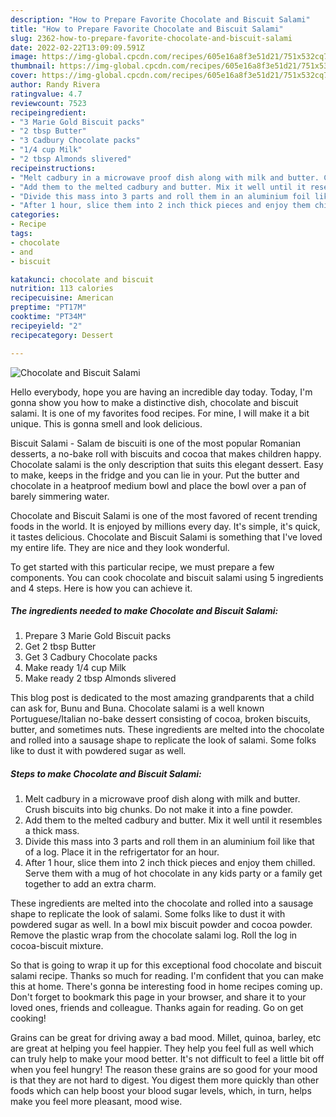 ```yaml
---
description: "How to Prepare Favorite Chocolate and Biscuit Salami"
title: "How to Prepare Favorite Chocolate and Biscuit Salami"
slug: 2362-how-to-prepare-favorite-chocolate-and-biscuit-salami
date: 2022-02-22T13:09:09.591Z
image: https://img-global.cpcdn.com/recipes/605e16a8f3e51d21/751x532cq70/chocolate-and-biscuit-salami-recipe-main-photo.jpg
thumbnail: https://img-global.cpcdn.com/recipes/605e16a8f3e51d21/751x532cq70/chocolate-and-biscuit-salami-recipe-main-photo.jpg
cover: https://img-global.cpcdn.com/recipes/605e16a8f3e51d21/751x532cq70/chocolate-and-biscuit-salami-recipe-main-photo.jpg
author: Randy Rivera
ratingvalue: 4.7
reviewcount: 7523
recipeingredient:
- "3 Marie Gold Biscuit packs"
- "2 tbsp Butter"
- "3 Cadbury Chocolate packs"
- "1/4 cup Milk"
- "2 tbsp Almonds slivered"
recipeinstructions:
- "Melt cadbury in a microwave proof dish along with milk and butter. Crush biscuits into big chunks. Do not make it into a fine powder."
- "Add them to the melted cadbury and butter. Mix it well until it resembles a thick mass."
- "Divide this mass into 3 parts and roll them in an aluminium foil like that of a log. Place it in the refrigertator for an hour."
- "After 1 hour, slice them into 2 inch thick pieces and enjoy them chilled. Serve them with a mug of hot chocolate in any kids party or a family get together to add an extra charm."
categories:
- Recipe
tags:
- chocolate
- and
- biscuit

katakunci: chocolate and biscuit 
nutrition: 113 calories
recipecuisine: American
preptime: "PT17M"
cooktime: "PT34M"
recipeyield: "2"
recipecategory: Dessert

---
```



![Chocolate and Biscuit Salami](https://img-global.cpcdn.com/recipes/605e16a8f3e51d21/751x532cq70/chocolate-and-biscuit-salami-recipe-main-photo.jpg)

Hello everybody, hope you are having an incredible day today. Today, I'm gonna show you how to make a distinctive dish, chocolate and biscuit salami. It is one of my favorites food recipes. For mine, I will make it a bit unique. This is gonna smell and look delicious.

Biscuit Salami - Salam de biscuiti is one of the most popular Romanian desserts, a no-bake roll with biscuits and cocoa that makes children happy. Chocolate salami is the only description that suits this elegant dessert. Easy to make, keeps in the fridge and you can lie in your. Put the butter and chocolate in a heatproof medium bowl and place the bowl over a pan of barely simmering water.

Chocolate and Biscuit Salami is one of the most favored of recent trending foods in the world. It is enjoyed by millions every day. It's simple, it's quick, it tastes delicious. Chocolate and Biscuit Salami is something that I've loved my entire life. They are nice and they look wonderful.


To get started with this particular recipe, we must prepare a few components. You can cook chocolate and biscuit salami using 5 ingredients and 4 steps. Here is how you can achieve it.

<!--inarticleads1-->

##### The ingredients needed to make Chocolate and Biscuit Salami:

1. Prepare 3 Marie Gold Biscuit packs
1. Get 2 tbsp Butter
1. Get 3 Cadbury Chocolate packs
1. Make ready 1/4 cup Milk
1. Make ready 2 tbsp Almonds slivered


This blog post is dedicated to the most amazing grandparents that a child can ask for, Bunu and Buna. Chocolate salami is a well known Portuguese/Italian no-bake dessert consisting of cocoa, broken biscuits, butter, and sometimes nuts. These ingredients are melted into the chocolate and rolled into a sausage shape to replicate the look of salami. Some folks like to dust it with powdered sugar as well. 

<!--inarticleads2-->

##### Steps to make Chocolate and Biscuit Salami:

1. Melt cadbury in a microwave proof dish along with milk and butter. Crush biscuits into big chunks. Do not make it into a fine powder.
1. Add them to the melted cadbury and butter. Mix it well until it resembles a thick mass.
1. Divide this mass into 3 parts and roll them in an aluminium foil like that of a log. Place it in the refrigertator for an hour.
1. After 1 hour, slice them into 2 inch thick pieces and enjoy them chilled. Serve them with a mug of hot chocolate in any kids party or a family get together to add an extra charm.


These ingredients are melted into the chocolate and rolled into a sausage shape to replicate the look of salami. Some folks like to dust it with powdered sugar as well. In a bowl mix biscuit powder and cocoa powder. Remove the plastic wrap from the chocolate salami log. Roll the log in cocoa-biscuit mixture. 

So that is going to wrap it up for this exceptional food chocolate and biscuit salami recipe. Thanks so much for reading. I'm confident that you can make this at home. There's gonna be interesting food in home recipes coming up. Don't forget to bookmark this page in your browser, and share it to your loved ones, friends and colleague. Thanks again for reading. Go on get cooking!

Grains can be great for driving away a bad mood. Millet, quinoa, barley, etc are great at helping you feel happier. They help you feel full as well which can truly help to make your mood better. It's not difficult to feel a little bit off when you feel hungry! The reason these grains are so good for your mood is that they are not hard to digest. You digest them more quickly than other foods which can help boost your blood sugar levels, which, in turn, helps make you feel more pleasant, mood wise.
